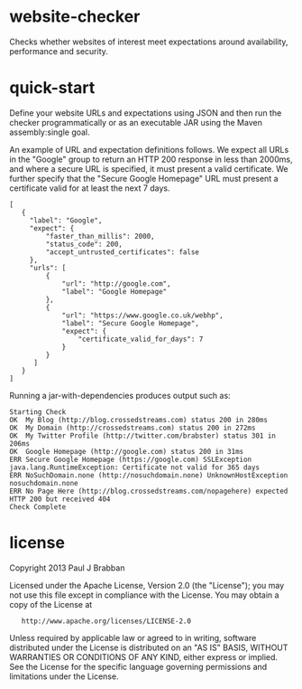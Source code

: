 website-checker
===============

Checks whether websites of interest meet expectations around availability, performance and security.

quick-start
===========

Define your website URLs and expectations using JSON and then run the checker programmatically
or as an executable JAR using the Maven assembly:single goal.

An example of URL and expectation definitions follows.
We expect all URLs in the "Google" group to return an HTTP 200 response in less than 2000ms,
and where a secure URL is specified, it must present a valid certificate.
We further specify that the "Secure Google Homepage"
URL must present a certificate valid for at least the next 7 days.

```
[
   {
     "label": "Google",
     "expect": {
         "faster_than_millis": 2000,
         "status_code": 200,
         "accept_untrusted_certificates": false
     },
     "urls": [
         {
             "url": "http://google.com",
             "label": "Google Homepage"
         },
         {
             "url": "https://www.google.co.uk/webhp",
             "label": "Secure Google Homepage",
             "expect": {
                 "certificate_valid_for_days": 7
             }
         }
      ]
   }
]
```

Running a jar-with-dependencies produces output such as:

```
Starting Check
OK  My Blog (http://blog.crossedstreams.com) status 200 in 280ms
OK  My Domain (http://crossedstreams.com) status 200 in 272ms
OK  My Twitter Profile (http://twitter.com/brabster) status 301 in 206ms
OK  Google Homepage (http://google.com) status 200 in 31ms
ERR Secure Google Homepage (https://google.com) SSLException java.lang.RuntimeException: Certificate not valid for 365 days
ERR NoSuchDomain.none (http://nosuchdomain.none) UnknownHostException nosuchdomain.none
ERR No Page Here (http://blog.crossedstreams.com/nopagehere) expected HTTP 200 but received 404
Check Complete
```


license
=======

   Copyright 2013 Paul J Brabban

   Licensed under the Apache License, Version 2.0 (the "License");
   you may not use this file except in compliance with the License.
   You may obtain a copy of the License at

       http://www.apache.org/licenses/LICENSE-2.0

   Unless required by applicable law or agreed to in writing, software
   distributed under the License is distributed on an "AS IS" BASIS,
   WITHOUT WARRANTIES OR CONDITIONS OF ANY KIND, either express or implied.
   See the License for the specific language governing permissions and
   limitations under the License.
